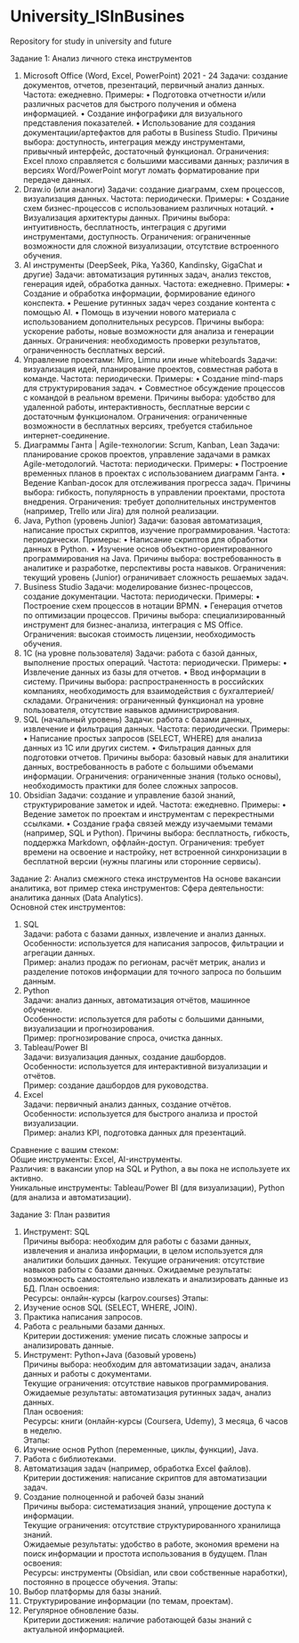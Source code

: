 # University_ISInBusines
Repository for study in university and future

Задание 1: Анализ личного стека инструментов
1.	Microsoft Office (Word, Excel, PowerPoint) 2021 - 24 
Задачи: создание документов, отчетов, презентаций, первичный анализ данных.
Частота: ежедневно.
Примеры: 
•	Подготовка отчетности и/или различных расчетов для быстрого получения и обмена информацией.
•	Создание инфографики для визуального представления показателей.
•	Использование для создания документации/артефактов для работы в Business Studio.
Причины выбора: доступность, интеграция между инструментами, привычный интерфейс, достаточный функционал.
Ограничения: Excel плохо справляется с большими массивами данных; различия в версиях Word/PowerPoint могут ломать форматирование при передаче данных.
2.	Draw.io (или аналоги) 
Задачи: создание диаграмм, схем процессов, визуализация данных.
Частота: периодически.
Примеры: 
•	Создание схем бизнес-процессов с использованием различных нотаций.
•	Визуализация архитектуры данных.
Причины выбора: интуитивность, бесплатность, интеграция с другими инструментами, доступность.
Ограничения: ограниченные возможности для сложной визуализации, отсутствие встроенного обучения.
3.	AI инструменты (DeepSeek, Pika, Ya360, Kandinsky, GigaChat и другие) 
Задачи: автоматизация рутинных задач, анализ текстов, генерация идей, обработка данных.
Частота: ежедневно.
Примеры: 
•	Создание и обработка информации, формирование единого конспекта.
•	Решение рутинных задач через создание контента с помощью AI.
•	Помощь в изучении нового материала с использованием дополнительных ресурсов.
Причины выбора: ускорение работы, новые возможности для анализа и генерации данных.
Ограничения: необходимость проверки результатов, ограниченность бесплатных версий.
4.	Управление проектами: Miro, Limnu или иные whiteboards 
Задачи: визуализация идей, планирование проектов, совместная работа в команде.
Частота: периодически.
Примеры: 
•	Создание mind-maps для структурирования задач.
•	Совместное обсуждение процессов с командой в реальном времени.
Причины выбора: удобство для удаленной работы, интерактивность, бесплатные версии с достаточным функционалом.
Ограничения: ограниченные возможности в бесплатных версиях, требуется стабильное интернет-соединение.
5.	Диаграммы Ганта | Agile-технологии: Scrum, Kanban, Lean 
Задачи: планирование сроков проектов, управление задачами в рамках Agile-методологий.
Частота: периодически.
Примеры: 
•	Построение временных планов в проектах с использованием диаграмм Ганта.
•	Ведение Kanban-досок для отслеживания прогресса задач.
Причины выбора: гибкость, популярность в управлении проектами, простота внедрения.
Ограничения: требует дополнительных инструментов (например, Trello или Jira) для полной реализации.
6.	Java, Python (уровень Junior) 
Задачи: базовая автоматизация, написание простых скриптов, изучение программирования.
Частота: периодически.
Примеры: 
•	Написание скриптов для обработки данных в Python.
•	Изучение основ объектно-ориентированного программирования на Java.
Причины выбора: востребованность в аналитике и разработке, перспективы роста навыков.
Ограничения: текущий уровень (Junior) ограничивает сложность решаемых задач.
7.	Business Studio 
Задачи: моделирование бизнес-процессов, создание документации.
Частота: периодически.
Примеры: 
•	Построение схем процессов в нотации BPMN.
•	Генерация отчетов по оптимизации процессов.
Причины выбора: специализированный инструмент для бизнес-анализа, интеграция с MS Office.
Ограничения: высокая стоимость лицензии, необходимость обучения.
8.	1С (на уровне пользователя) 
Задачи: работа с базой данных, выполнение простых операций.
Частота: периодически.
Примеры: 
•	Извлечение данных из базы для отчетов.
•	Ввод информации в систему.
Причины выбора: распространенность в российских компаниях, необходимость для взаимодействия с бухгалтерией/складами.
Ограничения: ограниченный функционал на уровне пользователя, отсутствие навыков администрирования.
9.	SQL (начальный уровень) 
Задачи: работа с базами данных, извлечение и фильтрация данных.
Частота: периодически.
Примеры: 
•	Написание простых запросов (SELECT, WHERE) для анализа данных из 1С или других систем.
•	Фильтрация данных для подготовки отчетов.
Причины выбора: базовый навык для аналитики данных, востребованность в работе с большими объемами информации.
Ограничения: ограниченные знания (только основы), необходимость практики для более сложных запросов.
10.	Obsidian 
Задачи: создание и управление базой знаний, структурирование заметок и идей.
Частота: ежедневно.
Примеры: 
•	Ведение заметок по проектам и инструментам с перекрестными ссылками.
•	Создание графа связей между изучаемыми темами (например, SQL и Python).
Причины выбора: бесплатность, гибкость, поддержка Markdown, оффлайн-доступ.
Ограничения: требует времени на освоение и настройку, нет встроенной синхронизации в бесплатной версии (нужны плагины или сторонние сервисы).


Задание 2: Анализ смежного стека инструментов
На основе вакансии аналитика, вот пример стека инструментов:
Сфера деятельности: аналитика данных (Data Analytics).  
Основной стек инструментов:  
1. SQL  
Задачи: работа с базами данных, извлечение и анализ данных.  
Особенности: используется для написания запросов, фильтрации и агрегации данных.  
Пример: анализ продаж по регионам, расчёт метрик, анализ и разделение потоков информации для точного запроса по большим данным.
2. Python  
Задачи: анализ данных, автоматизация отчётов, машинное обучение.  
Особенности: используется для работы с большими данными, визуализации и прогнозирования.  
Пример: прогнозирование спроса, очистка данных.  
3. Tableau/Power BI  
Задачи: визуализация данных, создание дашбордов.  
Особенности: используется для интерактивной визуализации и отчётов.  
Пример: создание дашбордов для руководства.  
4. Excel  
Задачи: первичный анализ данных, создание отчётов.  
Особенности: используется для быстрого анализа и простой визуализации.  
Пример: анализ KPI, подготовка данных для презентаций.  

Сравнение с вашим стеком:  
Общие инструменты: Excel, AI-инструменты.  
Различия: в вакансии упор на SQL и Python, а вы пока не используете их активно.  
Уникальные инструменты: Tableau/Power BI (для визуализации), Python (для анализа и автоматизации).


Задание 3: План развития
1. Инструмент: SQL  
Причины выбора: необходим для работы с базами данных, извлечения и анализа информации, в целом используется для аналитики больших данных.
Текущие ограничения: отсутствие навыков работы с базами данных.
Ожидаемые результаты: возможность самостоятельно извлекать и анализировать данные из БД.
План освоения:  
Ресурсы: онлайн-курсы (karpov.courses)
Этапы:  
1. Изучение основ SQL (SELECT, WHERE, JOIN).  
2. Практика написания запросов.  
3. Работа с реальными базами данных.  
Критерии достижения: умение писать сложные запросы и анализировать данные.  
2. Инструмент: Python+Java (базовый уровень)  
Причины выбора: необходим для автоматизации задач, анализа данных и работы с документами.  
Текущие ограничения: отсутствие навыков программирования.  
Ожидаемые результаты: автоматизация рутинных задач, анализ данных.  
План освоения:  
Ресурсы: книги (онлайн-курсы (Coursera, Udemy), 3 месяца, 6 часов в неделю.  
Этапы:  
1. Изучение основ Python (переменные, циклы, функции), Java.  
2. Работа с библиотеками.
3. Автоматизация задач (например, обработка Excel файлов).  
Критерии достижения: написание скриптов для автоматизации задач.  
3. Создание полноценной и рабочей базы знаний  
Причины выбора: систематизация знаний, упрощение доступа к информации.  
Текущие ограничения: отсутствие структурированного хранилища знаний.  
Ожидаемые результаты: удобство в работе, экономия времени на поиск информации и простота использования в будущем.
План освоения:  
Ресурсы: инструменты (Obsidian, или свои собственные наработки), постоянно в процессе обучения. 
Этапы:  
1. Выбор платформы для базы знаний.  
2. Структурирование информации (по темам, проектам).  
3. Регулярное обновление базы.  
Критерии достижения: наличие работающей базы знаний с актуальной информацией.  
